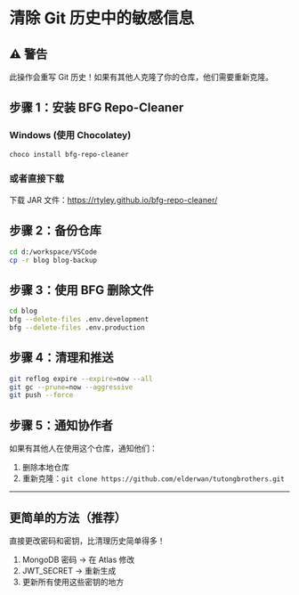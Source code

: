 # 清除 Git 历史中的敏感信息

## ⚠️ 警告
此操作会重写 Git 历史！如果有其他人克隆了你的仓库，他们需要重新克隆。

## 步骤 1：安装 BFG Repo-Cleaner

### Windows (使用 Chocolatey)
```powershell
choco install bfg-repo-cleaner
```

### 或者直接下载
下载 JAR 文件：https://rtyley.github.io/bfg-repo-cleaner/

## 步骤 2：备份仓库
```bash
cd d:/workspace/VSCode
cp -r blog blog-backup
```

## 步骤 3：使用 BFG 删除文件
```bash
cd blog
bfg --delete-files .env.development
bfg --delete-files .env.production
```

## 步骤 4：清理和推送
```bash
git reflog expire --expire=now --all
git gc --prune=now --aggressive
git push --force
```

## 步骤 5：通知协作者
如果有其他人在使用这个仓库，通知他们：
1. 删除本地仓库
2. 重新克隆：`git clone https://github.com/elderwan/tutongbrothers.git`

---

## 更简单的方法（推荐）

直接更改密码和密钥，比清理历史简单得多！

1. MongoDB 密码 → 在 Atlas 修改
2. JWT_SECRET → 重新生成
3. 更新所有使用这些密钥的地方
